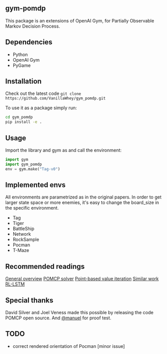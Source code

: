 ## gym-pomdp
This package is an extensions of OpenAI Gym, for Partially Observable Markov Decision Process.

## Dependencies
- Python
- OpenAI Gym
- PyGame

## Installation
Check out the latest code
```git clone https://github.com/VanillaWhey/gym_pomdp.git```

To use it as a package simply run:
```bash
cd gym_pomdp
pip install -e .
```

## Usage
Import the library and gym as and call the environment:
```python
import gym
import gym_pomdp
env = gym.make("Tag-v0")
```

## Implemented envs
All environments are parametrized as in the original papers. In order to get larger state space or more enemies, it's easy to change the board_size
in the specific environment.

- Tag
- Tiger
- BattleShip
- Network
- RockSample
- Pocman
- T-Maze

## Recommended readings
[General overview](http://cs.mcgill.ca/~jpineau/talks/jpineau-dagstuhl13.pdf)
[POMCP solver](https://papers.nips.cc/paper/4031-monte-carlo-planning-in-large-pomdps.pdf)
[Point-based value iteration](http://www.fore.robot.cc/papers/Pineau03a.pdf)
[Similar work](https://github.com/pemami4911/POMDPy)
[RL-LSTM](http://papers.nips.cc/paper/1953-reinforcement-learning-with-long-short-term-memory.pdf)

## Special thanks
David Silver and Joel Veness made this possible by releasing the code POMCP open source. 
And [@manuel](https://github.com/manuel-delverme) for proof test.

## TODO
- correct rendered orientation of Pocman [minor issue]
